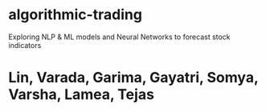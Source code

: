 # algorithmic-trading
Exploring NLP &amp; ML models and Neural Networks to forecast stock indicators

# Lin, Varada, Garima, Gayatri, Somya, Varsha, Lamea, Tejas
